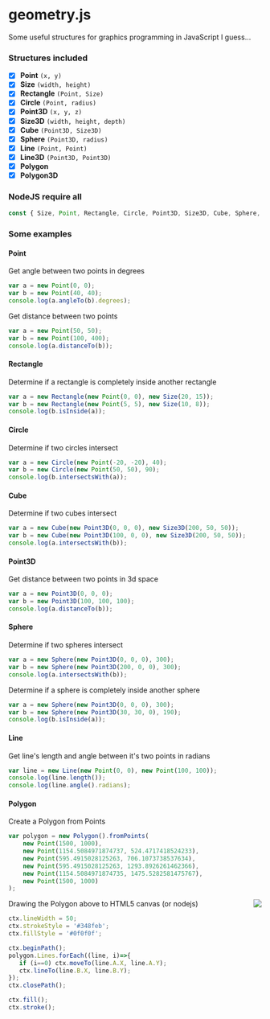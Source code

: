 # geometry.js
Some useful structures for graphics programming in JavaScript I guess...

### Structures included
- [x] **Point** `(x, y)`
- [x] **Size** `(width, height)`
- [x] **Rectangle** `(Point, Size)`
- [x] **Circle** `(Point, radius)`
- [x] **Point3D** `(x, y, z)`
- [x] **Size3D** `(width, height, depth)`
- [x] **Cube** `(Point3D, Size3D)`
- [x] **Sphere** `(Point3D, radius)`
- [x] **Line** `(Point, Point)`
- [x] **Line3D** `(Point3D, Point3D)`
- [x] **Polygon**
- [x] **Polygon3D**

### NodeJS require all
```javascript
const { Size, Point, Rectangle, Circle, Point3D, Size3D, Cube, Sphere, Line, Line3D, Polygon, Polygon3D } = require('./geometry.js');
```

### Some examples
#### Point
Get angle between two points in degrees
```javascript
var a = new Point(0, 0);
var b = new Point(40, 40);
console.log(a.angleTo(b).degrees);
```

Get distance between two points
```javascript
var a = new Point(50, 50);
var b = new Point(100, 400);
console.log(a.distanceTo(b));
```

#### Rectangle
Determine if a rectangle is completely inside another rectangle
```javascript
var a = new Rectangle(new Point(0, 0), new Size(20, 15));
var b = new Rectangle(new Point(5, 5), new Size(10, 8));
console.log(b.isInside(a));
```

#### Circle
Determine if two circles intersect
```javascript
var a = new Circle(new Point(-20, -20), 40);
var b = new Circle(new Point(50, 50), 90);
console.log(b.intersectsWith(a));
```

#### Cube
Determine if two cubes intersect
```javascript
var a = new Cube(new Point3D(0, 0, 0), new Size3D(200, 50, 50));
var b = new Cube(new Point3D(100, 0, 0), new Size3D(200, 50, 50));
console.log(a.intersectsWith(b));
```

#### Point3D
Get distance between two points in 3d space
```javascript
var a = new Point3D(0, 0, 0);
var b = new Point3D(100, 100, 100);
console.log(a.distanceTo(b));
```

#### Sphere
Determine if two spheres intersect
```javascript
var a = new Sphere(new Point3D(0, 0, 0), 300);
var b = new Sphere(new Point3D(200, 0, 0), 300);
console.log(a.intersectsWith(b));
```

Determine if a sphere is completely inside another sphere
```javascript
var a = new Sphere(new Point3D(0, 0, 0), 300);
var b = new Sphere(new Point3D(30, 30, 0), 190);
console.log(b.isInside(a));
```

#### Line
Get line's length and angle between it's two points in radians
```javascript
var line = new Line(new Point(0, 0), new Point(100, 100));
console.log(line.length());
console.log(line.angle().radians);
```

#### Polygon
Create a Polygon from Points
```javascript
var polygon = new Polygon().fromPoints(
    new Point(1500, 1000),
    new Point(1154.5084971874737, 524.4717418524233),
    new Point(595.4915028125263, 706.1073738537634),
    new Point(595.4915028125263, 1293.8926261462366),
    new Point(1154.5084971874735, 1475.5282581475767),
    new Point(1500, 1000)
);
```

Drawing the Polygon above to HTML5 canvas (or nodejs)
<img src="https://i.ibb.co/XsvYkcF/image.png" align="right">
```javascript
ctx.lineWidth = 50;
ctx.strokeStyle = '#348feb';
ctx.fillStyle = '#0f0f0f';

ctx.beginPath();
polygon.Lines.forEach((line, i)=>{
   if (i==0) ctx.moveTo(line.A.X, line.A.Y);
   ctx.lineTo(line.B.X, line.B.Y);
});
ctx.closePath();

ctx.fill();
ctx.stroke();
```
